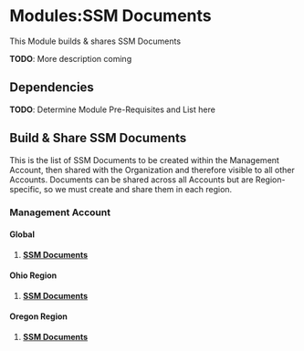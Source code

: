 # Modules:SSM Documents

This Module builds & shares SSM Documents

**TODO**: More description coming

## Dependencies

**TODO**: Determine Module Pre-Requisites and List here

## Build & Share SSM Documents

This is the list of SSM Documents to be created within the Management Account, then shared with the Organization
and therefore visible to all other Accounts. Documents can be shared across all Accounts but are Region-specific,
so we must create and share them in each region.

### **Management Account**

#### **Global**

1. **[SSM Documents](./BUILD-management-global-ssm-documents.md)**

#### **Ohio Region**

1. **[SSM Documents](./BUILD-management-ohio-ssm-documents.md)**

#### **Oregon Region**

1. **[SSM Documents](./BUILD-management-oregon-ssm-documents.md)**
